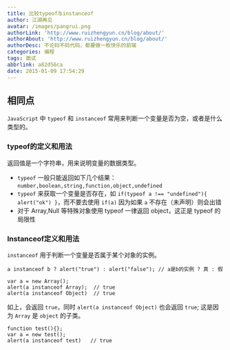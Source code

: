 ```yaml
---
title: 比较typeof与instanceof
author: 江湖再见
avatar: /images/pangrui.png
authorLink: 'http://www.ruizhengyun.cn/blog/about/'
authorAbout: 'http://www.ruizhengyun.cn/blog/about/'
authorDesc: 不论码不码代码，都要做一枚快乐的前端
categories: 编程
tags: 面试
abbrlink: a82d56ca
date: 2015-01-09 17:54:29
---
```

## 相同点
`JavaScript` 中 `typeof` 和 `instanceof` 常用来判断一个变量是否为空，或者是什么类型的。

### typeof的定义和用法
返回值是一个字符串，用来说明变量的数据类型。
<!--more-->
* `typeof` 一般只能返回如下几个结果：`number,boolean,string,function,object,undefined`
* `typeof` 来获取一个变量是否存在，如 `if(typeof a !== "undefined"){ alert("ok") }`，而不要去使用 `if(a)` 因为如果 `a` 不存在（未声明）则会出错
* 对于 Array,Null 等特殊对象使用 typeof 一律返回 object，这正是 typeof 的局限性

### Instanceof定义和用法
`instanceof` 用于判断一个变量是否属于某个对象的实例。
```
a instanceof b ? alert("true") : alert("false"); // a是b的实例 ? 真 : 假
```

```
var a = new Array(); 
alert(a instanceof Array);  // true
alert(a instanceof Object)  // true
```

如上，会返回 `true`，同时 `alert(a instanceof Object)` 也会返回 `true`; 这是因为 `Array` 是 `object` 的子类。

```
function test(){};
var a = new test();
alert(a instanceof test)   // true
```
